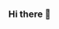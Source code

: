 ### Hi there 👋

<!--
**jurreyyahfirdaws-mohammad/jurreyyahfirdaws-mohammad** is a ✨ _special_ ✨ repository because its `README.md` (this file) appears on your GitHub profile.


Here's a little about me:
- 🔭 I’m currently pursuing Master's in Information Systems at Northeastern University 
- 🌱  I’m extremely interested in Data/Business Analytics, Data Science and Data Engineering opportunities 
- 💬 Ask me about anything!
- 📫 How to reach me: firdawsmohammad.j@northeastern.edu
- 😄 Pronouns: she/her
- 💻 LinkedIn: https://www.linkedin.com/in/jurreyyah-firdaws/

### Skills 👋
![](https://img.shields.io/badge/Java-informational?style=flat&logo=<LOGO_NAME>&logoColor=white&color=1E90FF)

![](https://img.shields.io/badge/Python-informational?style=flat&logo=<LOGO_NAME>&logoColor=white&color=120A8F)

![](https://img.shields.io/badge/C-informational?style=flat&logo=<LOGO_NAME>&logoColor=white&color=3299CC)

![](https://img.shields.io/badge/SQL-informational?style=flat&logo=<LOGO_NAME>&logoColor=white&color=008080)

![](https://img.shields.io/badge/AWS-informational?style=flat&logo=<LOGO_NAME>&logoColor=white&color=008080)

![](https://img.shields.io/badge/Databricks-informational?style=flat&logo=<LOGO_NAME>&logoColor=white&color=3299CC)

![](https://img.shields.io/badge/PowerBI-informational?style=flat&logo=<LOGO_NAME>&logoColor=white&color=008080)

![](https://img.shields.io/badge/Tableau-informational?style=flat&logo=<LOGO_NAME>&logoColor=white&color=008080)

![](https://img.shields.io/badge/AndroidStudio-informational?style=flat&logo=<LOGO_NAME>&logoColor=white&color=3299CC)

![](https://img.shields.io/badge/SketchUp-informational?style=flat&logo=<LOGO_NAME>&logoColor=white&color=008080)

![](https://img.shields.io/badge/Html-informational?style=flat&logo=<LOGO_NAME>&logoColor=white&color=120A8F)

![](https://img.shields.io/badge/CSS-informational?style=flat&logo=<LOGO_NAME>&logoColor=white&color=3299CC)

![](https://img.shields.io/badge/AssemblyLanguage-informational?style=flat&logo=<LOGO_NAME>&logoColor=white&color=008080)

![](https://img.shields.io/badge/Figma-informational?style=flat&logo=<LOGO_NAME>&logoColor=white&color=120A8F)

![](https://img.shields.io/badge/MSOffice-informational?style=flat&logo=<LOGO_NAME>&logoColor=white&color=008080)

![](https://img.shields.io/badge/AdobeIllustrator-informational?style=flat&logo=<LOGO_NAME>&logoColor=white&color=120A8F)

![](https://img.shields.io/badge/AdobeXD-informational?style=flat&logo=<LOGO_NAME>&logoColor=white&color=3299CC)

![](https://img.shields.io/badge/Notion-informational?style=flat&logo=<LOGO_NAME>&logoColor=white&color=008080)

![](https://img.shields.io/badge/MongoDB-informational?style=flat&logo=<LOGO_NAME>&logoColor=white&color=120A8F)

